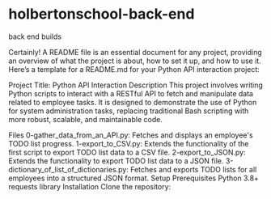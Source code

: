 # holbertonschool-back-end

back end builds

Certainly! A README file is an essential document for any project, providing an overview of what the project is about, how to set it up, and how to use it. Here’s a template for a README.md for your Python API interaction project:

Project Title: Python API Interaction
Description
This project involves writing Python scripts to interact with a RESTful API to fetch and manipulate data related to employee tasks. It is designed to demonstrate the use of Python for system administration tasks, replacing traditional Bash scripting with more robust, scalable, and maintainable code.

Files
0-gather_data_from_an_API.py: Fetches and displays an employee's TODO list progress.
1-export_to_CSV.py: Extends the functionality of the first script to export TODO list data to a CSV file.
2-export_to_JSON.py: Extends the functionality to export TODO list data to a JSON file.
3-dictionary_of_list_of_dictionaries.py: Fetches and exports TODO lists for all employees into a structured JSON format.
Setup
Prerequisites
Python 3.8+
requests library
Installation
Clone the repository:
